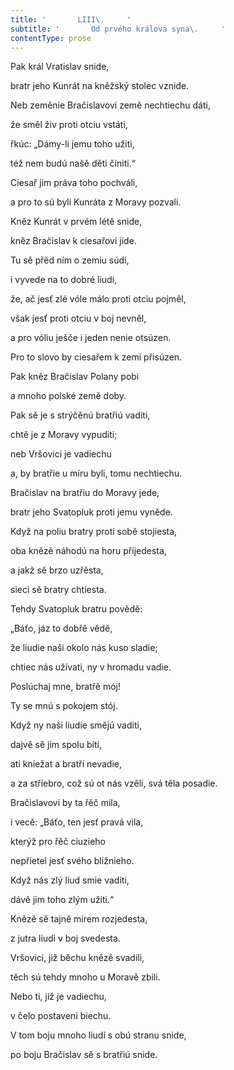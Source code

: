 ```yaml
---
title: '       LIII\.     '
subtitle: '       Od prvého králova syna\.     '
contentType: prose
---
```


Pak král Vratislav snide,

bratr jeho Kunrát na kněžský stolec vznide.

Neb zeměnie Bračislavovi země nechtiechu dáti,

že směl živ proti otciu vstáti,

řkúc: „Dámy-li jemu toho užiti,

též nem budú našě děti činiti.“

Ciesař jim práva toho pochváli,

a pro to sú byli Kunráta z Moravy pozvali.

Kněz Kunrát v prvém létě snide,

kněz Bračislav k ciesařovi jide.

Tu sě přěd ním o zemiu súdi,

i vyvede na to dobré liudi,

že, ač jesť zlé vóle málo proti otciu pojměl,

však jesť proti otciu v boj nevněl,

a pro vóliu ješče i jeden nenie otsúzen.

Pro to slovo by ciesařem k zemi přisúzen.

Pak kněz Bračislav Polany pobi

a mnoho polské země doby.

Pak sě je s strýčěnú bratřiú vaditi,

chtě je z Moravy vypuditi;

neb Vršovici je vadiechu

a, by bratřie u míru byli, tomu nechtiechu.

Bračislav na bratřiu do Moravy jede,

bratr jeho Svatopluk proti jemu vyněde.

Když na poliu bratry proti sobě stojiesta,

oba knězě náhodú na horu přijedesta,

a jakž sě brzo uzřěsta,

sieci sě bratry chtiesta.

Tehdy Svatopluk bratru povědě:

„Báťo, jáz to dobřě vědě,

že liudie naši okolo nás kuso sladie;

chtiec nás užívati, ny v hromadu vadie.

Poslúchaj mne, bratřě mój!

Ty se mnú s pokojem stój.

Když ny naši liudie smějú vaditi,

dajvě sě jim spolu bíti,

ati kniežat a bratří nevadie,

a za střiebro, což sú ot nás vzěli, svá těla posadie.

Bračislavovi by ta řěč mila,

i vecě: „Báťo, ten jesť pravá vila,

kterýž pro řěč ciuzieho

nepřietel jesť svého bližnieho.

Když nás zlý liud smie vaditi,

dávě jim toho zlým užiti.“

Knězě sě tajně mírem rozjedesta,

z jutra liudi v boj svedesta.

Vršovici, již běchu knězě svadili,

těch sú tehdy mnoho u Moravě zbili.

Nebo ti, již je vadiechu,

v čelo postaveni biechu.

V tom boju mnoho liudí s obú stranu snide,

po boju Bračislav sě s bratřiú snide.
